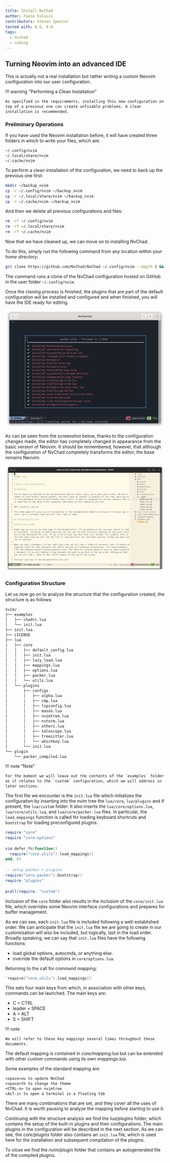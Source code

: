 ```yaml
---
title: Install NvChad
author: Fanco Colussi
contributors: Steven Spencer
tested with: 8.6, 9.0
tags:
  - nvchad
  - coding
---
```


## Turning Neovim into an advanced IDE

This is actually not a real installation but rather writing a custom Neovim configuration into our user configuration.

!!! warning "Performing a Clean Installation"

    As specified in the requirements, installing this new configuration on top of a previous one can create unfixable problems. A clean installation is recommended.

### Preliminary Operations

If you have used the Neovim installation before, it will have created three folders in which to write your files, which are:

```text
~/.config/nvim
~/.local/share/nvim
~/.cache/nvim
```

To perform a clean installation of the configuration, we need to back up the previous one first:

```bash
mkdir ~/backup_nvim
cp -r ~/.config/nvim ~/backup_nvim
cp -r ~/.local/share/nvim ~/backup_nvim
cp -r ~/.cache/nvim ~/backup_nvim
```

And then we delete all previous configurations and files:

```bash
rm -rf ~/.config/nvim
rm -rf ~/.local/share/nvim
rm -rf ~/.cache/nvim
```

Now that we have cleaned up, we can move on to installing NvChad.

To do this, simply run the following command from any location within your _home directory_:

```bash
git clone https://github.com/NvChad/NvChad ~/.config/nvim --depth 1 && nvim
```

The command runs a clone of the NvChad configuration hosted on GitHub in the user folder `~/.config/nvim`.

Once the cloning process is finished, the plugins that are part of the default configuration will be installed and configured and when finished, you will have the IDE ready for editing.

![NvChad Themes](images/nvchad_init.png)

As can be seen from the screenshot below, thanks to the configuration changes made, the editor has completely changed in appearance from the basic version of Neovim. It should be remembered, however, that although the configuration of NvChad completely transforms the editor, the base remains Neovim.

![NvChad Rockydocs](images/nvchad_ui.png)

### Configuration Structure

Let us now go on to analyze the structure that the configuration created, the structure is as follows:

```text
nvim/
├── examples
│   ├── chadrc.lua
│   └── init.lua
├── init.lua
├── LICENSE
├── lua
│   ├── core
│   │   ├── default_config.lua
│   │   ├── init.lua
│   │   ├── lazy_load.lua
│   │   ├── mappings.lua
│   │   ├── options.lua
│   │   ├── packer.lua
│   │   └── utils.lua
│   └── plugins
│       ├── configs
│       │   ├── alpha.lua
│       │   ├── cmp.lua
│       │   ├── lspconfig.lua
│       │   ├── mason.lua
│       │   ├── nvimtree.lua
│       │   ├── nvterm.lua
│       │   ├── others.lua
│       │   ├── telescope.lua
│       │   ├── treesitter.lua
│       │   └── whichkey.lua
│       └── init.lua
└── plugin
    └── packer_compiled.lua
```

!!! note "Note"

    For the moment we will leave out the contents of the `examples` folder as it relates to the `custom` configuration, which we will address in later sections.

The first file we encounter is the `init.lua` file which initializes the configuration by inserting into the _nvim_ tree the `lua/core`, `lua/plugins` and if present, the `lua/custom` folder. It also inserts the `lua/core/options.lua`, `lua/core/utils.lua`, and `lua/core/packer.lua` files. In particular, the `load_mappings` function is called for loading keyboard shortcuts and `bootstrap` for loading preconfigured plugins.

```lua
require "core"
require "core.options"

vim.defer_fn(function()
  require("core.utils").load_mappings()
end, 0)

-- setup packer + plugins
require("core.packer").bootstrap()
require "plugins"

pcall(require, "custom")
```

Inclusion of the `core` folder also results in the inclusion of the `core/init.lua` file, which overrides some Neovim interface configurations and prepares for buffer management.

As we can see, each `init.lua` file is included following a well-established order. We can anticipate that the `init.lua` file we are going to create in our customization will also be included, but logically, last in the load order. Broadly speaking, we can say that `init.lua` files have the following functions:

- load global options, autocmds, or anything else.
- override the default options in `core/options.lua`.

Returning to the call for command mapping:

```lua
`require("core.utils").load_mappings()
```

This sets four main keys from which, in association with other keys, commands can be launched. The main keys are:

- C = CTRL
- leader = SPACE
- A = ALT
- S = SHIFT

!!! note

    We will refer to these key mappings several times throughout these documents. 

The default mapping is contained in _core/mapping.lua_ but can be extended with other custom commands using its own _mappings.lua_.

Some examples of the standard mapping are:

```text
<space>uu to update NvChad
<space>th to change the theme
<CTRL-n> to open nvimtree
<ALT-i> to open a terminal in a floating tab
```

There are many combinations that are set, and they cover all the uses of NvChad. It is worth pausing to analyze the mapping before starting to use it.

Continuing with the structure analysis we find the _lua/plugins_ folder, which contains the setup of the built-in plugins and their configurations. The main plugins in the configuration will be described in the next section. As we can see, the _core/plugins_ folder also contains an `init.lua` file, which is used here for the installation and subsequent compilation of the plugins.

To close we find the _nvim/plugin_ folder that contains an autogenerated file of the compiled plugins.

